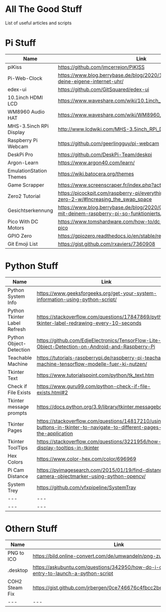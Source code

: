 # All The Good Stuff
List of useful articles and scripts    
        
# Pi Stuff    
    
| Name | Link |
| --- | --- |
| piKiss | https://github.com/jmcerrejon/PiKISS |
| Pi-Web-Clock | https://www.blog.berrybase.de/blog/2020/11/25/so-baust-du-dir-deine-eigene-internet-uhr/ |
| edex-ui | https://github.com/GitSquared/edex-ui |
| 10.1inch HDMI LCD | https://www.waveshare.com/wiki/10.1inch_HDMI_LCD_(H)_(with_case) |
| WM8960 Audio HAT | https://www.waveshare.com/wiki/WM8960_Audio_HAT |
| MHS-3.5inch RPi Display | http://www.lcdwiki.com/MHS-3.5inch_RPi_Display#FAQ |
| Raspberry Pi Webcam | https://github.com/geerlingguy/pi-webcam |
| DeskPi Pro | https://github.com/DeskPi-Team/deskpi |
| Argon-Learn | https://www.argon40.com/learn/ |
| EmulationStation Themes | https://wiki.batocera.org/themes |
| Game Scrapper | https://www.screenscraper.fr/index.php?action=login |
| Zero2 Tutorial | https://picockpit.com/raspberry-pi/everything-about-raspberry-pi-zero-2-w/#Increasing_the_swap_space |
| Gesichtserkennung | https://www.blog.berrybase.de/blog/2020/09/30/gesichtserkennung-mit-deinem-raspberry-pi-so-funktionierts/ |
| Pico With DC Motors | https://www.tomshardware.com/how-to/dc-motors-raspberry-pi-pico |
| GPIO Zero | https://gpiozero.readthedocs.io/en/stable/recipes.html#button |
| Git Emoji List | https://gist.github.com/rxaviers/7360908 |
    
        
        

# Python Stuff
    
| Name | Link |
| --- | --- |
| Python System Info | https://www.geeksforgeeks.org/get-your-system-information-using-python-script/ |
| Python Tkinter Label Refresh | https://stackoverflow.com/questions/17847869/python-tkinter-label-redrawing-every-10-seconds |
| Python Object-Detection | https://github.com/EdjeElectronics/TensorFlow-Lite-Object-Detection-on-Android-and-Raspberry-Pi |
| Teachable Machine | https://tutorials-raspberrypi.de/raspberry-pi-teachable-machine-tensorflow-modelle-fuer-ki-nutzen/ |
| Tkinter Text | https://www.tutorialspoint.com/python/tk_text.htm |
| Check if File Exists | https://www.guru99.com/python-check-if-file-exists.html#2 |
| Tkinter message prompts | https://docs.python.org/3.9/library/tkinter.messagebox.html |
| Tkinter Pages | https://stackoverflow.com/questions/14817210/using-buttons-in-tkinter-to-navigate-to-different-pages-of-the-application |
| Tkinter ToolTips| https://stackoverflow.com/questions/3221956/how-do-i-display-tooltips-in-tkinter|
| Hex Colors | https://www.color-hex.com/color/696969 |
| Pi Cam Distance| https://pyimagesearch.com/2015/01/19/find-distance-camera-objectmarker-using-python-opencv/ |
| System Trey | https://github.com/vfxpipeline/SystemTray |
| --- | --- |
| --- | --- |

# Othern Stuff
    
| Name | Link |
| --- | --- |
| PNG to ICO | https://bild.online-convert.com/de/umwandeln/png-zu-ico |
| .desktop | https://askubuntu.com/questions/342950/how-do-i-create-a-desktop-entry-to-launch-a-python-script |
| COH2 Steam Fix | https://gist.github.com/jrbergen/0ce746676c4fbcc2becd6054d1bba2ed |
| --- | --- |

